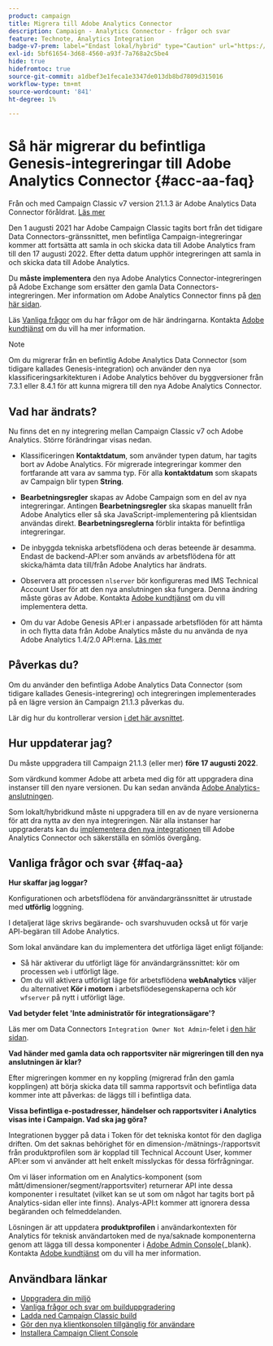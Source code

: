 ```yaml
---
product: campaign
title: Migrera till Adobe Analytics Connector
description: Campaign - Analytics Connector - frågor och svar
feature: Technote, Analytics Integration
badge-v7-prem: label="Endast lokal/hybrid" type="Caution" url="https://experienceleague.adobe.com/docs/campaign-classic/using/installing-campaign-classic/architecture-and-hosting-models/hosting-models-lp/hosting-models.html?lang=sv" tooltip="Gäller endast för v7-driftsättningar på plats och hybriddriftsättningar"
exl-id: 5bf61654-3d68-4560-a93f-7a768a2c5be4
hide: true
hidefromtoc: true
source-git-commit: a1dbef3e1feca1e3347de013db8bd7809d315016
workflow-type: tm+mt
source-wordcount: '841'
ht-degree: 1%

---
```


# Så här migrerar du befintliga Genesis-integreringar till Adobe Analytics Connector {#acc-aa-faq}

Från och med Campaign Classic v7 version 21.1.3 är Adobe Analytics Data Connector föråldrat. [Läs mer](https://experienceleague.adobe.com/docs/analytics/import/dataconnectors/data-connectors-eol.html)

Den 1 augusti 2021 har Adobe Campaign Classic tagits bort från det tidigare Data Connectors-gränssnittet, men befintliga Campaign-integreringar kommer att fortsätta att samla in och skicka data till Adobe Analytics fram till den 17 augusti 2022. Efter detta datum upphör integreringen att samla in och skicka data till Adobe Analytics.

Du **måste implementera** den nya Adobe Analytics Connector-integreringen på Adobe Exchange som ersätter den gamla Data Connectors-integreringen. Mer information om Adobe Analytics Connector finns på [den här sidan](../../integrations/using/gs-aa.md).

Läs [Vanliga frågor](#faq-aa) om du har frågor om de här ändringarna. Kontakta [Adobe kundtjänst](https://helpx.adobe.com/se/enterprise/admin-guide.html/enterprise/using/support-for-experience-cloud.ug.html) om du vill ha mer information.

>[!NOTE]
>
>Om du migrerar från en befintlig Adobe Analytics Data Connector (som tidigare kallades Genesis-integration) och använder den nya klassificeringsarkitekturen i Adobe Analytics behöver du byggversioner från 7.3.1 eller 8.4.1 för att kunna migrera till den nya Adobe Analytics Connector.

## Vad har ändrats?

Nu finns det en ny integrering mellan Campaign Classic v7 och Adobe Analytics. Större förändringar visas nedan.

* Klassificeringen **Kontaktdatum**, som använder typen datum, har tagits bort av Adobe Analytics. För migrerade integreringar kommer den fortfarande att vara av samma typ. För alla **kontaktdatum** som skapats av Campaign blir typen **String**.

* **Bearbetningsregler** skapas av Adobe Campaign som en del av nya integreringar. Antingen **Bearbetningsregler** ska skapas manuellt från Adobe Analytics eller så ska JavaScript-implementering på klientsidan användas direkt. **Bearbetningsreglerna** förblir intakta för befintliga integreringar.

* De inbyggda tekniska arbetsflödena och deras beteende är desamma. Endast de backend-API:er som används av arbetsflödena för att skicka/hämta data till/från Adobe Analytics har ändrats.

* Observera att processen `nlserver` bör konfigureras med IMS Technical Account User för att den nya anslutningen ska fungera. Denna ändring måste göras av Adobe. Kontakta [Adobe kundtjänst](https://helpx.adobe.com/se/enterprise/admin-guide.html/enterprise/using/support-for-experience-cloud.ug.html) om du vill implementera detta.

* Om du var Adobe Genesis API:er i anpassade arbetsflöden för att hämta in och flytta data från Adobe Analytics måste du nu använda de nya Adobe Analytics 1.4/2.0 API:erna. [Läs mer](https://adobeexchangeec.zendesk.com/hc/en-us/articles/360047148832-Replacements-for-Data-Connector-API-calls)

## Påverkas du?

Om du använder den befintliga Adobe Analytics Data Connector (som tidigare kallades Genesis-integrering) och integreringen implementerades på en lägre version än Campaign 21.1.3 påverkas du.

Lär dig hur du kontrollerar version [ i det här avsnittet](../../integrations/using/launching-adobe-campaign.md#getting-your-campaign-version).

## Hur uppdaterar jag?

Du måste uppgradera till Campaign 21.1.3 (eller mer) **före 17 augusti 2022**.

Som värdkund kommer Adobe att arbeta med dig för att uppgradera dina instanser till den nyare versionen. Du kan sedan använda [Adobe Analytics-anslutningen](../../platform/using/gs-aa.md).

Som lokalt/hybridkund måste ni uppgradera till en av de nyare versionerna för att dra nytta av den nya integreringen.
När alla instanser har uppgraderats kan du [implementera den nya integrationen](../../integrations/using/adobe-analytics-provisioning.md) till Adobe Analytics Connector och säkerställa en sömlös övergång.

## Vanliga frågor och svar {#faq-aa}

**Hur skaffar jag loggar?**

Konfigurationen och arbetsflödena för användargränssnittet är utrustade med **utförlig** loggning.

I detaljerat läge skrivs begärande- och svarshuvuden också ut för varje API-begäran till Adobe Analytics.

Som lokal användare kan du implementera det utförliga läget enligt följande:

* Så här aktiverar du utförligt läge för användargränssnittet: kör om processen `web` i utförligt läge.
* Om du vill aktivera utförligt läge för arbetsflödena **webAnalytics** väljer du alternativet **Kör i motorn** i arbetsflödesegenskaperna och kör `wfserver` på nytt i utförligt läge.

**Vad betyder felet &#39;Inte administratör för integrationsägare&#39;?**

Läs mer om Data Connectors `Integration Owner Not Admin`-felet i [den här sidan](https://adobeexchangeec.zendesk.com/hc/en-us/articles/360035167932-Adobe-Analytics-Data-Connectors-Integration-Owner-Not-Admin-Error).

**Vad händer med gamla data och rapportsviter när migreringen till den nya anslutningen är klar?**

Efter migreringen kommer en ny koppling (migrerad från den gamla kopplingen) att börja skicka data till samma rapportsvit och befintliga data kommer inte att påverkas: de läggs till i befintliga data.

**Vissa befintliga e-postadresser, händelser och rapportsviter i Analytics visas inte i Campaign. Vad ska jag göra?**

Integrationen bygger på data i Token för det tekniska kontot för den dagliga driften. Om det saknas behörighet för en dimension-/mätnings-/rapportsvit från produktprofilen som är kopplad till Technical Account User, kommer API:er som vi använder att helt enkelt misslyckas för dessa förfrågningar.

Om vi läser information om en Analytics-komponent (som mått/dimensioner/segment/rapportsviter) returnerar API inte dessa komponenter i resultatet (vilket kan se ut som om något har tagits bort på Analytics-sidan eller inte finns). Analys-API:t kommer att ignorera dessa begäranden och felmeddelanden.

Lösningen är att uppdatera **produktprofilen** i användarkontexten för Analytics för teknisk användartoken med de nya/saknade komponenterna genom att lägga till dessa komponenter i [Adobe Admin Console](https://adminconsole.adobe.com/){_blank}. Kontakta [Adobe kundtjänst](https://helpx.adobe.com/se/enterprise/admin-guide.html/enterprise/using/support-for-experience-cloud.ug.html) om du vill ha mer information.

## Användbara länkar

* [Uppgradera din miljö](../../production/using/build-upgrade.md)
* [Vanliga frågor och svar om builduppgradering](../../platform/using/faq-build-upgrade.md)
* [Ladda ned Campaign Classic build](https://experience.adobe.com/#/downloads/content/software-distribution/en/campaign.html)
* [Gör den nya klientkonsolen tillgänglig för användare](../../installation/using/client-console-availability-for-windows.md)
* [Installera Campaign Client Console](../../installation/using/installing-the-client-console.md)
